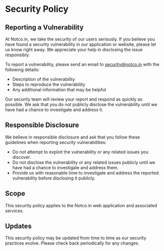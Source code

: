 # Security Policy

## Reporting a Vulnerability

At Notco.in, we take the security of our users seriously. If you believe you have found a security vulnerability in our application or website, please let us know right away. We appreciate your help in disclosing the issue responsibly.

To report a vulnerability, please send an email to [security@notco.in](mailto:security@notco.in) with the following details:

- Description of the vulnerability
- Steps to reproduce the vulnerability
- Any additional information that may be helpful

Our security team will review your report and respond as quickly as possible. We ask that you do not publicly disclose the vulnerability until we have had a chance to investigate and address it.

## Responsible Disclosure

We believe in responsible disclosure and ask that you follow these guidelines when reporting security vulnerabilities:

- Do not attempt to exploit the vulnerability or any related issues you discover.
- Do not disclose the vulnerability or any related issues publicly until we have had a chance to investigate and address them.
- Provide us with reasonable time to investigate and address the reported vulnerability before disclosing it publicly.

## Scope

This security policy applies to the Notco.in web application and associated services.

## Updates

This security policy may be updated from time to time as our security practices evolve. Please check back periodically for any changes.
